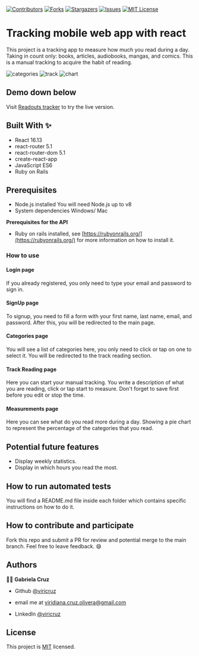 
[![Contributors][contributors-shield]][contributors-url]
[![Forks][forks-shield]][forks-url]
[![Stargazers][stars-shield]][stars-url]
[![Issues][issues-shield]][issues-url]
[![MIT License][license-shield]][license-url]

# Tracking mobile web app with react
This project is a tracking app to measure how much you read during a day. Taking in count only: books, articles, audiobooks, mangas, and comics.
This is a manual tracking to acquire the habit of reading.

<img src="https://i.imgur.com/NGp1cjP.png" alt="categories" />
<img src="https://i.imgur.com/PFbAbrh.png" alt="track" />
<img src="https://i.imgur.com/UJn88b8.png" alt="chart" />


## Demo down below
Visit [Readouts tracker](https://readouts-tracker.herokuapp.com/) to try the live version.

## Built With ✨
- React 16.13
- react-router 5.1
- react-router-dom 5.1
- create-react-app
- JavaScript ES6
- Ruby on Rails

## Prerequisites
* Node.js installed You will need Node.js up to v8
* System dependencies
Windows/ Mac

**Prerequisites for the API**
* Ruby on rails installed, see [https://rubyonrails.org/](https://rubyonrails.org/) for more information on how to install it.


### How to use

#### Login page
If you already registered, you only need to type your email and password to sign in.

#### SignUp page
To signup, you need to fill a form with your first name, last name, email, and password. After this, you will be redirected to the main page.

#### Categories page
You will see a list of categories here, you only need to click or tap on one to select it. You will be redirected to the track reading section.

#### Track Reading page
Here you can start your manual tracking. You write a description of what you are reading, click or tap start to measure. Don't forget to save first before you edit or stop the time.

#### Measurements page
Here you can see what do you read more during a day. Showing a pie chart to represent the percentage of the categories that you read.



## Potential future features
- Display weekly statistics.
- Display in which hours you read the most.

## How to run automated tests
You will find a README.md file inside each folder which contains specific instructions on how to do it.

## How to contribute and participate
Fork this repo and submit a PR for review and potential merge to the main branch. Feel free to leave feedback. :smile:

## Authors

👨‍💻 **Gabriela Cruz**

- Github [@viricruz](https://github.com/ViriCruz/)

- email me at viridiana.cruz.olivera@gmail.com

- LinkedIn [@viricruz](https://www.linkedin.com/in/viricruz/)

## License

This project is [MIT](LICENSE) licensed.

<!-- MARKDOWN LINKS & IMAGES -->
<!-- https://www.markdownguide.org/basic-syntax/#reference-style-links -->

[contributors-shield]: https://img.shields.io/github/contributors/viricruz/readouts_tracker.svg?style=flat-square
[contributors-url]: https://github.com/viricruz/readouts_tracker/graphs/contributors
[forks-shield]: https://img.shields.io/github/forks/viricruz/readouts_tracker
[forks-url]: https://github.com/viricruz/readouts_tracker/network/members
[stars-shield]: https://img.shields.io/github/stars/viricruz/readouts_tracker
[stars-url]: https://github.com/viricruz/readouts_tracker/stargazers
[issues-shield]: https://img.shields.io/github/issues/viricruz/readouts_tracker
[issues-url]: https://github.com/viricruz/readouts_tracker/issues
[license-shield]: https://img.shields.io/github/license/viricruz/readouts_tracker
[license-url]: https://github.com/viricruz/readouts_tracker/blob/master/LICENSE.txt
